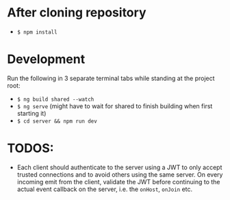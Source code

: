 # After cloning repository

- `$ npm install`

# Development

Run the following in 3 separate terminal tabs while standing at the project root:

- `$ ng build shared --watch`
- `$ ng serve` (might have to wait for shared to finish building when first starting it)
- `$ cd server && npm run dev`

# TODOS:

- Each client should authenticate to the server using a JWT to only accept trusted connections and to avoid others using the same server. On every incoming emit from the client, validate the JWT before continuing to the actual event callback on the server, i.e. the `onHost`, `onJoin` etc.